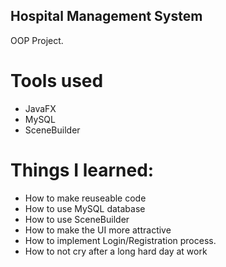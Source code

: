## Hospital Management System

OOP Project.

# Tools used
  - JavaFX
  - MySQL
  - SceneBuilder

# Things I learned: 
  
  - How to make reuseable code
  - How to use MySQL database 
  - How to use SceneBuilder
  - How to make the UI more attractive
  - How to implement Login/Registration process.
  - How to not cry after a long hard day at work
